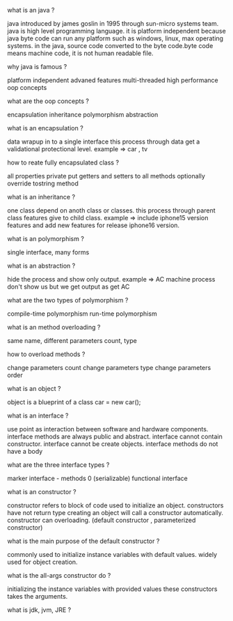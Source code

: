 what is an java ?

java introduced by james goslin in 1995 through sun-micro systems team.
java is high level programming language.
it is platform independent because java byte code can run any platform such as windows, linux, max operating systems.
in the java, source code converted to the byte code.byte code means machine code, it is not human readable file.

why java is famous ?

platform independent
advaned features
multi-threaded
high performance
oop concepts

what are the oop concepts ?

encapsulation
inheritance
polymorphism
abstraction

what is an encapsulation ?

data wrapup in to a single interface
this process through data get a validational protectional level.
example => car , tv

how to reate fully encapsulated class ?

all properties private
put getters and setters to all methods
optionally override tostring method

what is an inheritance ?

one class depend on anoth class or classes.
this process through parent class features give to child class.
example => include iphone15 version features and add new features for release iphone16 version.

what is an polymorphism ?

single interface, many forms

what is an abstraction ?

hide the process and show only output.
example => AC machine process don't show us but we get output as get AC

what are the two types of polymorphism ?

compile-time polymorphism
run-time polymorphism

what is an method overloading ?

same name, different parameters count, type

how to overload methods ?

change parameters count
change parameters type
change parameters order

what is an object ?

object is a blueprint of a class
car = new car();

what is an interface ?

use point as interaction between software and hardware components.
interface methods are always public and abstract.
interface cannot contain constructor.
interface cannot be create objects.
interface methods do not have a body

what are the three interface types ?

marker interface - methods 0 (serializable)
functional interface

what is an constructor ?

constructor refers to block of code used to initialize an object.
constructors have not return type
creating an object will call a constructor automatically.
constructor can overloading.
(default constructor , parameterized constructor)

what is the main purpose of the default constructor ?

commonly used to initialize instance variables with default values.
widely used for object creation.

what is the all-args constructor do ?

initializing the instance variables with provided values
these constructors takes the arguments.

what is jdk, jvm, JRE ?
